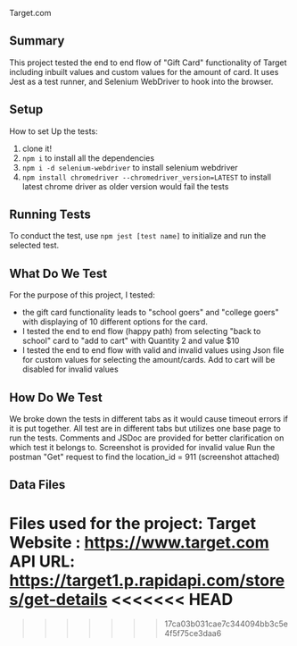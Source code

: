 Target.com

## Summary
This project tested the end to end flow of "Gift Card" functionality of Target including inbuilt values and custom values for the amount of card. It uses Jest as a test
runner, and Selenium WebDriver to hook into the browser.

## Setup
How to set Up the tests: 
1. clone it!
2. `npm i` to install all the dependencies 
3. `npm i -d selenium-webdriver` to install selenium webdriver 
4. `npm install chromedriver --chromedriver_version=LATEST` to install latest chrome driver as older version would fail the tests

## Running Tests
To conduct the test, use `npm jest [test name]` to initialize and run the selected test.  

## What Do We Test
For the purpose of this project, I tested: 
- the gift card functionality leads to "school goers" and "college goers" with displaying of 10 different options for the card.
- I tested the end to end flow (happy path) from selecting "back to school" card to "add to cart" with Quantity 2 and value $10
- I tested the end to end flow with valid and invalid values using Json file for custom values for selecting the amount/cards. Add to cart will be disabled for invalid values

## How Do We Test
We broke down the tests in different tabs as it would cause timeout errors if it is put together. 
All test are in different tabs but utilizes one base page to run the tests. 
Comments and JSDoc are provided for better clarification on which test it belongs to.
Screenshot is provided for invalid value
Run the postman "Get" request to find the location_id = 911 (screenshot attached)

## Data Files
Files used for the project: 
Target Website : https://www.target.com
API URL: https://target1.p.rapidapi.com/stores/get-details
<<<<<<< HEAD
=======

>>>>>>> 17ca03b031cae7c344094bb3c5e4f5f75ce3daa6
